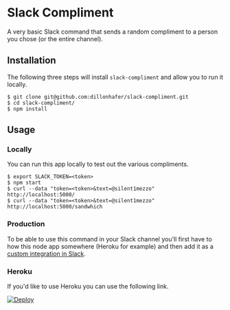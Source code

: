 # Slack Compliment

A very basic Slack command that sends a random compliment to a person you chose
(or the entire channel).

## Installation

The following three steps will install `slack-compliment` and allow you to run
it locally.

```
$ git clone git@github.com:dillonhafer/slack-compliment.git
$ cd slack-compliment/
$ npm install
```

## Usage

### Locally

You can run this app locally to test out the various compliments.

```
$ export SLACK_TOKEN=<token>
$ npm start
$ curl --data "token=<token>&text=@silent1mezzo" http://localhost:5000/
$ curl --data "token=<token>&text=@silent1mezzo" http://localhost:5000/sandwhich
```

### Production

To be able to use this command in your Slack channel you'll first have to how
this node app somewhere (Heroku for example) and then add it as a [custom
integration in Slack](https://api.slack.com/slash-commands).

### Heroku

If you'd like to use Heroku you can use the following link.

[![Deploy](https://www.herokucdn.com/deploy/button.svg)](https://heroku.com/deploy?template=https://github.com/dillonhafer/slack-compliment/tree/master)
